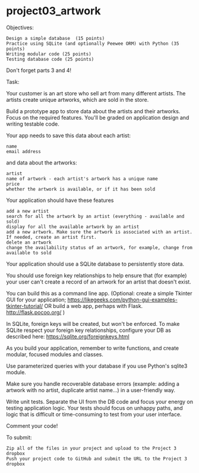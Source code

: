 # project03_artwork

Objectives:

    Design a simple database  (15 points)
    Practice using SQLite (and optionally Peewee ORM) with Python (35 points)
    Writing modular code (25 points)
    Testing database code (25 points)

Don't forget parts 3 and 4!

Task:

Your customer is an art store who sell art from many different artists. The artists create unique artworks, which are sold in the store.

Build a prototype app to store data about the artists and their artworks. Focus on the required features. You'll be graded on application design and writing testable code. 

Your app needs to save this data about each artist:

    name
    email address

and data about the artworks:

    artist
    name of artwork - each artist's artwork has a unique name
    price
    whether the artwork is available, or if it has been sold 

Your application should have these features

    add a new artist
    search for all the artwork by an artist (everything - available and sold)
    display for all the available artwork by an artist
    add a new artwork. Make sure the artwork is associated with an artist. If needed, create an artist first. 
    delete an artwork
    change the availability status of an artwork, for example, change from available to sold

Your application should use a SQLite database to persistently store data.  

You should use foreign key relationships to help ensure that (for example) your user can't create a record of an artwork for an artist that doesn't exist.

You can build this as a command line app.   (Optional: create a simple Tkinter GUI for your application; https://likegeeks.com/python-gui-examples-tkinter-tutorial/ OR build a web app, perhaps with Flask. http://flask.pocoo.org/ )

In SQLite, foreign keys will be created, but won't be enforced. To make SQLite respect your foreign key relationships, configure your DB as described here: https://sqlite.org/foreignkeys.html

As you build your application, remember to write functions, and create modular, focused modules and classes.   

Use parameterized queries with your database if you use Python's sqlite3 module.

Make sure you handle recoverable database errors (example: adding a artwork with no artist, duplicate artist name...) in a user-friendly way. 

Write unit tests. Separate the UI from the DB code and focus your energy on testing application logic. Your tests should focus on  unhappy paths, and logic that is difficult or time-consuming to test from your user interface. 

Comment your code!

To submit: 

    Zip all of the files in your project and upload to the Project 3 dropbox
    Push your project code to GitHub and submit the URL to the Project 3 dropbox
